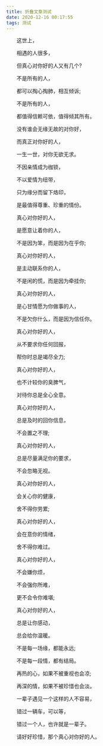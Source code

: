 ```yaml
---
title: 折叠文章测试
date: 2020-12-16 00:17:55
tags: 测试
---
```


　　这世上，

　　相遇的人很多，

　　但真心对你好的人又有几个?

　　不是所有的人，

　　都可以掏心掏肺，相互倾诉;

　　不是所有的人，

　　都值得信赖可依，值得倾其所有。

　　没有谁会无缘无故的对你好，

　　而真正对你好的人，

　　一生一世，对你无欲无求。

　　不因亲情成为枷锁，

　　不以爱情为纽带，

　　只为缘分而留下烙印，

　　是最值得尊重、珍重的情份。

<!-- more -->

　　真心对你好的人，

　　是愿意让着你的人，

　　不是因为笨，而是因为在乎你;

　　真心对你好的人，

　　是主动联系你的人，

　　不是闲的慌，而是因为牵挂你;

　　真心对你好的人，

　　是心甘情愿为你做事的人，

　　不是欠你什么，而是因为信任你。

　　真心对你好的人，

　　从不要求你任何回报，

　　帮你时总是竭尽全力;

　　真心对你好的人，

　　也不计较你的臭脾气，

　　对待你总是全心全意。

　　真心对你好的人，

　　总是及时的回你信息，

　　不会置之不理;

　　真心对你好的人，

　　总是尽量满足你的要求，

　　不会忽略无视。

　　真心对你好的人，

　　会关心你的健康，

　　舍不得你劳累;

　　真心对你好的人，

　　会在意你的情绪，

　　舍不得你难过。

　　真心对你好的人，

　　不会嫌你烦，

　　不会强你所难，

　　更不会令你难堪;

　　真心对你好的人，

　　总是让你感动，

　　总会给你温暖。

　　不是每一场缘，都能永远;

　　不是每一段情，都有结局。

　　再热的心，如果不被重视也会凉;

　　再深的情，如果不被珍惜也会淡。

　　一辈子遇见一个这样的人不容易，

　　错过一辆车，可以等，

　　错过一个人，也许就是一辈子。

　　请好好珍惜，那个真心对你好的人。